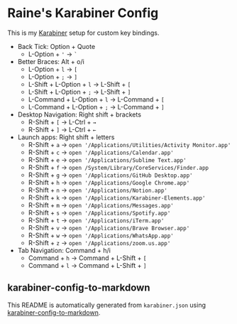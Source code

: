 # Raine's Karabiner Config

This is my [Karabiner](https://karabiner-elements.pqrs.org) setup for custom key bindings.

- Back Tick: Option + Quote
  - L-Option + `'` → `` ` ``
- Better Braces: Alt + o/i
  - L-Option + `l` → `[`
  - L-Option + `;` → `]`
  - L-Shift + L-Option + `l` → L-Shift + `[`
  - L-Shift + L-Option + `;` → L-Shift + `]`
  - L-Command + L-Option + `l` → L-Command + `[`
  - L-Command + L-Option + `;` → L-Command + `]`
- Desktop Navigation: Right shift + brackets
  - R-Shift + `[` → L-Ctrl + `→`
  - R-Shift + `]` → L-Ctrl + `←`
- Launch apps: Right shift + letters
  - R-Shift + `a` → `open '/Applications/Utilities/Activity Monitor.app'`
  - R-Shift + `c` → `open '/Applications/Calendar.app'`
  - R-Shift + `e` → `open '/Applications/Sublime Text.app'`
  - R-Shift + `f` → `open /System/Library/CoreServices/Finder.app`
  - R-Shift + `g` → `open '/Applications/GitHub Desktop.app'`
  - R-Shift + `h` → `open '/Applications/Google Chrome.app'`
  - R-Shift + `n` → `open '/Applications/Notion.app'`
  - R-Shift + `k` → `open '/Applications/Karabiner-Elements.app'`
  - R-Shift + `m` → `open '/Applications/Messages.app'`
  - R-Shift + `s` → `open '/Applications/Spotify.app'`
  - R-Shift + `t` → `open '/Applications/iTerm.app'`
  - R-Shift + `v` → `open '/Applications/Brave Browser.app'`
  - R-Shift + `w` → `open '/Applications/WhatsApp.app'`
  - R-Shift + `z` → `open '/Applications/zoom.us.app'`
- Tab Navigation: Command + h/i
  - Command + `h` → Command + L-Shift + `[`
  - Command + `l` → Command + L-Shift + `]`


## karabiner-config-to-markdown

This README is automatically generated from `karabiner.json` using [karabiner-config-to-markdown](https://github.com/raineorshine/karabiner-config-to-markdown).

